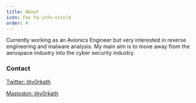 ```yaml
---
title: About
icon: fas fa-info-circle
order: 4
---
```


Currently working as an Avionics Engineer but very interested in reverse engineering and malware analysis. My main aim is to move away from the aerospace industry into the cyber security industry.

### Contact
[Twitter: @v0rkath](https://twitter.com/v0rkath)

[Mastodon: @v0rkath](https://infosec.exchange/@v0rkath)
